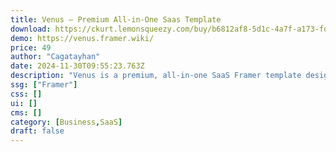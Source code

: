 ```yaml
---
title: Venus — Premium All-in-One Saas Template
download: https://ckurt.lemonsqueezy.com/buy/b6812af8-5d1c-4a7f-a173-fd9623ebc34c
demo: https://venus.framer.wiki/
price: 49
author: "Cagatayhan"
date: 2024-11-30T09:55:23.763Z
description: "Venus is a premium, all-in-one SaaS Framer template designed for startups and businesses. Featuring 10 pages, 2 CMS pages, SEO optimization, and fast load speeds, Venus offers a seamless, responsive experience for showcasing products and engaging audiences."
ssg: ["Framer"]
css: []
ui: []
cms: []
category: [Business,SaaS]
draft: false
---
```


